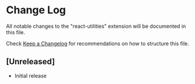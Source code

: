 # Change Log

All notable changes to the "react-utilities" extension will be documented in this file.

Check [Keep a Changelog](http://keepachangelog.com/) for recommendations on how to structure this file.

## [Unreleased]

- Initial release